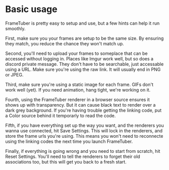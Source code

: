 # Basic usage

FrameTuber is pretty easy to setup and use, but a few hints can help it run smoothly.

First, make sure you your frames are setup to be the same size.  By ensuring they match, you reduce the chance they won't match up.

Second, you'll need to upload your frames to someplace that can be accessed without logging in.  Places like Imgur work well, but so does a discord private message.  They don't have to be searchable, just accessable using a URL.  Make sure you're using the raw link.  It will usually end in PNG or JPEG.

Third, make sure you're using a static image for each frame. GIFs don't work well (yet).  If you need animation, hang tight, we're working on it.

Fourth, using the FrameTuber renderer in a browser source ensures it shows up with transparency.  But it can cause black text to render over a dark grey background.  If you're having trouble getting the linking code, put a Color source behind it temporarly to read the code.

Fifth, if you have everything set up the way you want, and the renderers you wanna use connected, hit Save Settings.  This will lock in the renderers, and store the frame urls you're using.  This means you won't need to reconnecte using the linking codes the next time you launch FrameTuber.

Finally, if everything is going wrong and you need to start from scratch, hit Reset Settings.  You'll need to tell the renderers to forget their old associations too, but this will get you back to a fresh start.
